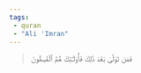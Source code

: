 ```yaml
---
tags: 
 - quran 
 - "Ali 'Imran"
---
```


> فَمَن تَوَلَّىٰ بَعۡدَ ذَٰلِكَ فَأُوْلَـٰٓئِكَ هُمُ ٱلۡفَٰسِقُونَ
